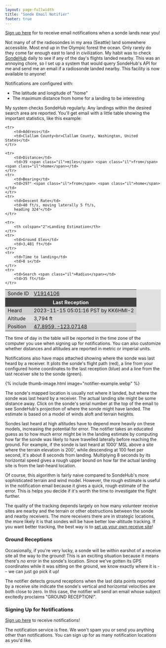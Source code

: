 ```yaml
---
layout: page-fullwidth
title: "Sonde Email Notifier"
footer: true
---
```


[Sign up here](manage) for to receive email notifications when a sonde
lands near you!

Not many of of the radiosondes in my area (Seattle) land somewhere
accessible. Most end up in the Olympic forest the ocean. Only rarely
do they come far enough east to land in civilization. My habit was to
check [SondeHub](https://www.sondehub.org/") daily to see if any of
the day's flights landed nearby.  This was an annoying chore, so I set
up a system that would query SondeHub's API for me and send me an
email if a radiosonde landed nearby. This facility is now available to
anyone!

Notifications are configured with:

* The latitude and longitude of "home"
* The maximum distance from home for a landing to be interesting

My system checks SondeHub regularly. Any landings within the desired search area
are reported. You'll get email with a little table showing the important
statistics, like this example:
<style>
table.sonde {
    background-color: #e0e0e0;
    margin: 0 auto;
}
table.sonde th {
    background-color:  #404040;
    color: white;
}
table.sonde tbody tr:nth-child(odd) {
    background-color:  #d0d0d0;
}
</style>
<table class="sonde">
    <tbody><tr>
        <td>Sonde ID</td>
        <td><a href="https://sondehub.org/#!mt=Mapnik&amp;mz=9&amp;qm=12h&amp;f=V1914106&amp;q=V1914106" target="_blank">V1914106</a></td>
    </tr>
    <tr>
        <th colspan="2">Last Reception
    </th></tr>
    <tr>
        <td>Heard</td>
        <td>2023-11-15 05:01:16 PST by KK6HMI-2</td>
    </tr>
    <tr>
        <td>Altitude</td>
        <td>3,794 ft</td>
    </tr>
    <tr>
        <td>Position</td>
        <td><a href="https://www.google.com/maps/search/?api=1&amp;query=47.8959,-123.07148" target="_blank">47.8959, -123.07148</a></td>
    </tr>

    <tr>
        <td>Address</td>
        <td>Clallam County<br>Clallam County, Washington, United States</td>
    </tr>

    <tr>
        <td>Distance</td>
        <td>39 <span class="il">miles</span> <span class="il">from</span> <span class="il">home</span></td>
    </tr>
    <tr>
        <td>Bearing</td>
        <td>297° <span class="il">from</span> <span class="il">home</span></td>
    </tr>
    <tr>
        <td>Descent Rate</td>
        <td>40 ft/s, moving laterally 5 ft/s,
        heading 324°</td>
    </tr>

    <tr>
        <th colspan="2">Landing Estimation</th>
    </tr>
    <tr>
        <td>Ground Elev</td>
        <td>3,481 ft</td>
    </tr>
    <tr>
        <td>Time to landing</td>
        <td>8 s</td>
    </tr>
    <tr>
        <td>Search <span class="il">Radius</span></td>
        <td>35 ft</td>
    </tr>
</tbody></table>

The time of day in the table will be reported in the time zone of the computer
you use when signing up for notifications. You can also customize whether
distances and altitudes are reported in metric or imperial units.

Notifications also have maps attached showing where the sonde was last
heard by a receiver. It plots the sonde's flight path (red), a
line from your configured home coordinates to the last reception
(blue) and a line from the last receiver site to the sonde (green).

{% include thumb-image.html image="notifier-example.webp" %}

The sonde's mapped location is usually not where it landed, but where the sonde
was last heard by a receiver. The actual landing site might be some distance
away. Click on the sonde's serial number at the top of the email to see
SondeHub's projection of where the sonde might have landed. The estimate is
based on a model of winds aloft and terrain heights.

Sondes last heard at high altitudes have to depend more heavily on these models,
increasing the potential for error. The notifier takes an educated guess as to
how much error might be in the landing estimate by computing how far the sonde
was likely to have travelled laterally before reaching the ground. For example,
if the sonde is last heard at 1000' MSL above a site where the terrain elevation
is 200', while descending at 100 feet per second, it's about 8 seconds from
landing. Multiplying 8 seconds by its horizontal speed gives a rough upper bound
on how far the actual landing site is from the last-heard location.

Of course, this algorithm is fairly naive compared to SondeHub's more
sophisticated terrain and wind model. However, the rough estimate is useful in
the notification email because it gives a quick, rough estimate of the
error. This is helps you decide if it's worth the time to investigate the flight
further.

The quality of the tracking depends largely on how many volunteer receive sites
are nearby and the terrain or other obstructions between the sonde and nearby
receivers. The more receivers there are in strategic locations, the more likely
it is that sondes will be have better low-altitude tracking. If you want better
tracking, the best way is to [set up your own receive
site](https://github.com/projecthorus/radiosonde_auto_rx/wiki)!


### Ground Receptions

Occasionally, if you're very lucky, a sonde will be within earshot of a receive
site all the way to the ground! This is an exciting situation because it means
there's *no* error in the sonde's location. Since we've gotten its GPS
coordinates while it was sitting on the ground, we know exactly where it is --
we can just go pick it up!

The notifier detects ground receptions when the last data points reported by a
receive site indicate the sonde's vertical and horizontal velocities are both
close to zero. In this case, the notifier will send an email whose subject
excitedly proclaims "GROUND RECEPTION!".

### Signing Up for Notifications

[Sign up here](signup) to receive notifications!

The notification service is free. We won't spam you or send you anything other
than notifications. You can sign up for as many notification locations as you'd
like.
